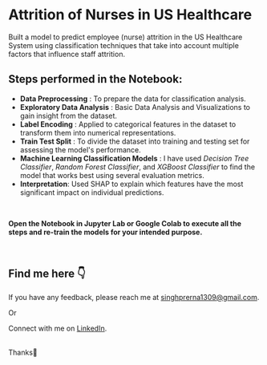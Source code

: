 # Attrition of Nurses in US Healthcare

Built a model to predict employee (nurse) attrition in the US Healthcare System using classification techniques that take into account multiple factors that influence staff attrition.


## Steps performed in the Notebook:

+ **Data Preprocessing** : To prepare the data for classification analysis.
+ **Exploratory Data Analysis** : Basic Data Analysis and Visualizations to gain insight from the dataset.
+ **Label Encoding** : Applied to categorical features in the dataset to transform them into numerical representations.
+ **Train Test Split** : To divide the dataset into training and testing set for assessing the model's performance.
+ **Machine Learning Classification Models** : I have used *Decision Tree Classifier*, *Random Forest Classifier*, and *XGBoost Classifier* to find the model that works best using several evaluation metrics.
+ **Interpretation**: Used SHAP to explain which features have the most significant impact on individual predictions.

<br>

**Open the Notebook in Jupyter Lab or Google Colab to execute all the steps and re-train the models for your intended purpose.**

<br>

## Find me here 👇

If you have any feedback, please reach me at singhprerna1309@gmail.com.
<p align="left"> Or </p>
<p align="left"> Connect with me on <a href="https://www.linkedin.com/in/prerna-singh-062197143/">LinkedIn</a>.</p>

<br>
Thanks🐥
